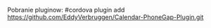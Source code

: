 

Pobranie pluginow:
#cordova plugin add https://github.com/EddyVerbruggen/Calendar-PhoneGap-Plugin.git
